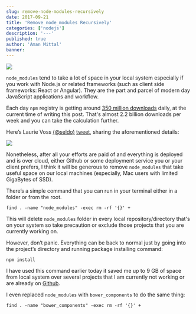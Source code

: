 ```yaml
---
slug: remove-node-modules-recursively
date: 2017-09-21
title: 'Remove node_modules Recursively'
categories: ['nodejs']
description: '---'
published: true
author: 'Aman Mittal'
banner:
---
```


![](https://cdn-images-1.medium.com/max/800/0*piSvJKiEvgPq6V0i.png)

`node_modules` tend to take a lot of space in your local system especially if you work with Node.js or related frameworks (such as client side frameworks: React or Angular). They are the part and parcel of modern day JavaScript applications and workflow.

Each day `npm` registry is getting around [350 million downloads](https://twitter.com/seldo/status/864298310785310720) daily, at the current time of writing this post. That's almost 2.2 billion downloads per week and you can take the calculation further.

Here’s Laurie Voss [(@seldo)](https://twitter.com/seldo) [tweet](https://twitter.com/seldo/status/864298310785310720), sharing the aforementioned details:

![](https://cdn-images-1.medium.com/max/800/0*HHMm699bdI2QMoOy.jpg)

Nonetheless, after all your efforts are paid of and everything is deployed and is over cloud, either Github or some deployment service you or your client prefers, I think it will be generous to remove `node_modules` that take useful space on our local machines (especially, Mac users with limited GigaBytes of SSD).

There’s a simple command that you can run in your terminal either in a folder or from the root.

```shell
find . -name "node_modules" -exec rm -rf '{}' +
```

This will delete `node_modules` folder in every local repository/directory that's on your system so take precaution or exclude those projects that you are currently working on.

However, don’t panic. Everything can be back to normal just by going into the project’s directory and running package installing command:

```shell
npm install
```

I have used this command earlier today it saved me up to 9 GB of space from local system over several projects that I am currently not working or are already on [Github](https://github.com/amandeepmittal).

I even replaced `node_modules` with `bower_components` to do the same thing:

```shell
find . -name "bower_components" -exec rm -rf '{}' +
```
